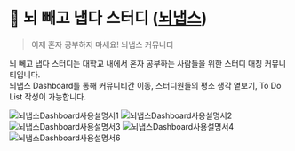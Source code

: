 # 🐰 뇌 빼고 냅다 스터디 ([뇌냅스](https://jithoon.github.io/))
> 이제 혼자 공부하지 마세요! 뇌냅스 커뮤니티  <br />
<p>뇌 뻬고 냅다 스터디는 대학교 내에서 혼자 공부하는 사람들을 위한 스터디 매칭 커뮤니티입니다.<br /> 뇌냅스 Dashboard를 통해 커뮤니티간 이동, 스터디원들의 평소 생각 옅보기, To Do List 작성이 가능합니다.</p>


![뇌냅스Dashboard사용설명서1](https://github.com/JitHoon/JitHoon.github.io/assets/101972330/5039d8ed-cea4-4277-b09f-e2d5c1fe5526)
![뇌냅스Dashboard사용설명서2](https://github.com/JitHoon/JitHoon.github.io/assets/101972330/4465f3b2-6521-431e-b5c7-2a88ebdf3c67)
![뇌냅스Dashboard사용설명서3](https://github.com/JitHoon/JitHoon.github.io/assets/101972330/737f2c51-5932-4e99-82b2-95801d2e4185)
![뇌냅스Dashboard사용설명서4](https://github.com/JitHoon/JitHoon.github.io/assets/101972330/89788c5c-f6ee-41a5-87df-06c74c6c3460)
![뇌냅스Dashboard사용설명서6](https://github.com/JitHoon/JitHoon.github.io/assets/101972330/31e1ecf0-1009-4089-8105-0e8b4f78dcd2)
